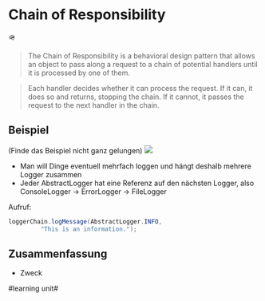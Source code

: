 
# Chain of Responsibility
🪖

> The Chain of Responsibility is a behavioral design pattern that allows an object to pass along a request to a chain of potential handlers until it is processed by one of them.

> Each handler decides whether it can process the request. If it can, it does so and returns, stopping the chain. If it cannot, it passes the request to the next handler in the chain.

## Beispiel
(Finde das Beispiel nicht ganz gelungen)
![][image-1]

- Man will Dinge eventuell mehrfach loggen und hängt deshalb mehrere Logger zusammen
- Jeder AbstractLogger hat eine Referenz auf den nächsten Logger, also ConsoleLogger -\> ErrorLogger -\> FileLogger

Aufruf: 

```java
loggerChain.logMessage(AbstractLogger.INFO, 
         "This is an information.");
```


## Zusammenfassung
- Zweck

[image-1]:	https://www.tutorialspoint.com/design_pattern/images/chain_pattern_uml_diagram.jpg

#learning unit#